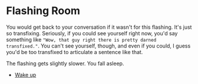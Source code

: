 Flashing Room
=============

You would get back to your conversation if it wasn't for this flashing.  It's
just so transfixing.  Seriously, if you could see yourself right now, you'd say
something like `"Wow, that guy right there is pretty darned transfixed."`.  You
can't see yourself, though, and even if you could, I guess you'd be too
transfixed to articulate a sentence like that.

The flashing gets slightly slower.  You fall asleep.

* [Wake up](p0s1light.html)
